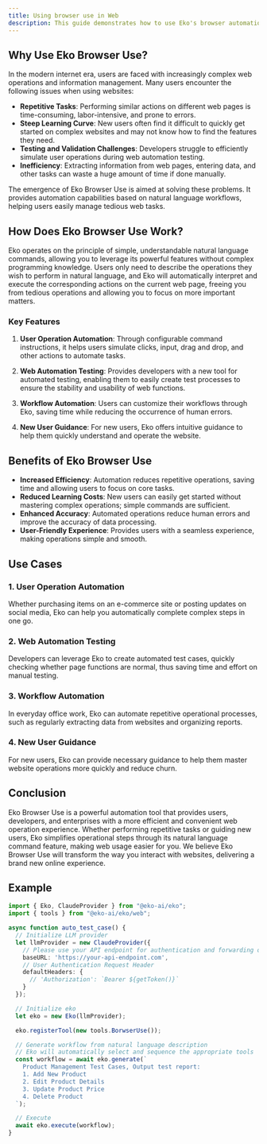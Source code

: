 ```yaml
---
title: Using browser use in Web
description: This guide demonstrates how to use Eko's browser automation capabilities in a Web environment, building on those fundamental concepts.
---
```


## Why Use Eko Browser Use?

In the modern internet era, users are faced with increasingly complex web operations and information management. Many users encounter the following issues when using websites:

- **Repetitive Tasks**: Performing similar actions on different web pages is time-consuming, labor-intensive, and prone to errors.
- **Steep Learning Curve**: New users often find it difficult to quickly get started on complex websites and may not know how to find the features they need.
- **Testing and Validation Challenges**: Developers struggle to efficiently simulate user operations during web automation testing.
- **Inefficiency**: Extracting information from web pages, entering data, and other tasks can waste a huge amount of time if done manually.

The emergence of Eko Browser Use is aimed at solving these problems. It provides automation capabilities based on natural language workflows, helping users easily manage tedious web tasks.

## How Does Eko Browser Use Work?

Eko operates on the principle of simple, understandable natural language commands, allowing you to leverage its powerful features without complex programming knowledge. Users only need to describe the operations they wish to perform in natural language, and Eko will automatically interpret and execute the corresponding actions on the current web page, freeing you from tedious operations and allowing you to focus on more important matters.

### Key Features

1. **User Operation Automation**: Through configurable command instructions, it helps users simulate clicks, input, drag and drop, and other actions to automate tasks.

2. **Web Automation Testing**: Provides developers with a new tool for automated testing, enabling them to easily create test processes to ensure the stability and usability of web functions.

3. **Workflow Automation**: Users can customize their workflows through Eko, saving time while reducing the occurrence of human errors.

4. **New User Guidance**: For new users, Eko offers intuitive guidance to help them quickly understand and operate the website.

## Benefits of Eko Browser Use

- **Increased Efficiency**: Automation reduces repetitive operations, saving time and allowing users to focus on core tasks.
- **Reduced Learning Costs**: New users can easily get started without mastering complex operations; simple commands are sufficient.
- **Enhanced Accuracy**: Automated operations reduce human errors and improve the accuracy of data processing.
- **User-Friendly Experience**: Provides users with a seamless experience, making operations simple and smooth.

## Use Cases

### 1. User Operation Automation

Whether purchasing items on an e-commerce site or posting updates on social media, Eko can help you automatically complete complex steps in one go.

### 2. Web Automation Testing

Developers can leverage Eko to create automated test cases, quickly checking whether page functions are normal, thus saving time and effort on manual testing.

### 3. Workflow Automation

In everyday office work, Eko can automate repetitive operational processes, such as regularly extracting data from websites and organizing reports.

### 4. New User Guidance

For new users, Eko can provide necessary guidance to help them master website operations more quickly and reduce churn.

## Conclusion

Eko Browser Use is a powerful automation tool that provides users, developers, and enterprises with a more efficient and convenient web operation experience. Whether performing repetitive tasks or guiding new users, Eko simplifies operational steps through its natural language command feature, making web usage easier for you. We believe Eko Browser Use will transform the way you interact with websites, delivering a brand new online experience.

## Example

```typescript
import { Eko, ClaudeProvider } from "@eko-ai/eko";
import { tools } from "@eko-ai/eko/web";

async function auto_test_case() {
  // Initialize LLM provider
  let llmProvider = new ClaudeProvider({
    // Please use your API endpoint for authentication and forwarding on the server side, do not expose API keys in the frontend
    baseURL: 'https://your-api-endpoint.com',
    // User Authentication Request Header
    defaultHeaders: {
      // 'Authorization': `Bearer ${getToken()}`
    }
  });

  // Initialize eko
  let eko = new Eko(llmProvider);

  eko.registerTool(new tools.BorwserUse());

  // Generate workflow from natural language description
  // Eko will automatically select and sequence the appropriate tools
  const workflow = await eko.generate(`
    Product Management Test Cases, Output test report:
    1. Add New Product
    2. Edit Product Details
    3. Update Product Price
    4. Delete Product
  `);

  // Execute
  await eko.execute(workflow);
}
```
